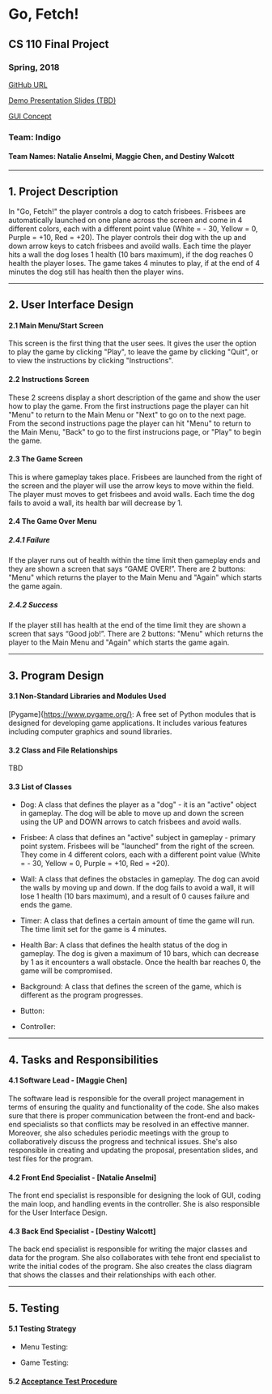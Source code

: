 # Go, Fetch!
## CS 110 Final Project
### Spring, 2018

[GitHub URL](https://github.com/binghamtonuniversity-cs110/final-project-spr18-indigo.git)

[Demo Presentation Slides (TBD)](#)

[GUI Concept](https://docs.google.com/presentation/d/1G4KUCHR8m9GNecY2GC9WtDUEP6b0_4xmQeJQMB2PxTA/edit?usp=sharing)

### Team: Indigo
#### Team Names: Natalie Anselmi, Maggie Chen, and Destiny Walcott

***

## 1. Project Description
In "Go, Fetch!" the player controls a dog to catch frisbees. Frisbees are automatically launched on one plane across the screen and come in 4 different colors, each with a different point value (White = - 30, Yellow = 0, Purple = +10, Red = +20). The player controls their dog with the up and down arrow keys to catch frisbees and avoild walls. Each time the player hits a wall the dog loses 1 health (10 bars maximum), if the dog reaches 0 health the player loses. The game takes 4 minutes to play, if at the end of 4 minutes the dog still has health then the player wins.

***    

## 2. User Interface Design  
#### 2.1 Main Menu/Start Screen
This screen is the first thing that the user sees. It gives the user the option to play the game by clicking "Play", to leave the game by clicking "Quit", or to view the instructions by clicking "Instructions".


#### 2.2 Instructions Screen
These 2 screens display a short description of the game and show the user how to play the game. From the first instructions page the player can hit "Menu" to return to the Main Menu or "Next" to go on to the next page. From the second instructions page the player can hit "Menu" to return to the Main Menu, "Back" to go to the first instrucions page, or "Play" to begin the game.


#### 2.3 The Game Screen
This is where gameplay takes place. Frisbees are launched from the right of the screen and the player will use the arrow keys to move within the field. The player must moves to get frisbees and avoid walls. Each time the dog fails to avoid a wall, its health bar will decrease by 1. 


#### 2.4 The Game Over Menu
##### 2.4.1 Failure
If the player runs out of health within the time limit then gameplay ends and they are shown a screen that says “GAME OVER!”. There are 2 buttons: "Menu" which returns the player to the Main Menu and "Again" which starts the game again.

##### 2.4.2 Success
If the player still has health at the end of the time limit they are shown a screen that says “Good job!”. There are 2 buttons: "Menu" which returns the player to the Main Menu and "Again" which starts the game again.


***
## 3. Program Design
#### 3.1 Non-Standard Libraries and Modules Used
[Pygame]{https://www.pygame.org/}: A free set of Python modules that is designed for developing game applications. It includes various features including computer graphics and sound libraries. 

#### 3.2 Class and File Relationships
TBD

#### 3.3 List of Classes
- Dog: A class that defines the player as a "dog" - it is an "active" object in gameplay. The dog will be able to move up and down the screen using the UP and DOWN arrows to catch frisbees and avoid walls. 

- Frisbee: A class that defines an "active" subject in gameplay - primary point system. Frisbees will be "launched" from the right of the screen. They come in 4 different colors, each with a different point value (White = - 30, Yellow = 0, Purple = +10, Red = +20).

- Wall: A class that defines the obstacles in gameplay. The dog can avoid the walls by moving up and down. If the dog fails to avoid a wall, it will lose 1 health (10 bars maximum), and a result of 0 causes failure and ends the game. 

- Timer: A class that defines a certain amount of time the game will run. The time limit set for the game is 4 minutes.

- Health Bar: A class that defines the health status of the dog in gameplay. The dog is given a maximum of 10 bars, which can decrease by 1 as it encounters a wall obstacle. Once the health bar reaches 0, the game will be compromised. 

- Background: A class that defines the screen of the game, which is different as the program progresses. 

- Button: 

- Controller: 

***
## 4. Tasks and Responsibilities
#### 4.1 Software Lead - [Maggie Chen]
The software lead is responsible for the overall project management in terms of ensuring the quality and functionality of the code. She also makes sure that there is proper communication between the front-end and back-end specialists so that conflicts may be resolved in an effective manner. Moreover, she also schedules periodic meetings with the group to collaboratively discuss the progress and technical issues. She's also responsible in creating and updating the proposal, presentation slides, and test files for the program.

#### 4.2 Front End Specialist - [Natalie Anselmi]
The front end specialist is responsible for designing the look of GUI, coding the main loop, and handling events in the controller. She is also responsible for the User Interface Design.

#### 4.3 Back End Specialist - [Destiny Walcott]
The back end specialist is responsible for writing the major classes and data for the program. She also collaborates with tehe front end specialist to write the initial codes of the program. She also creates the class diagram that shows the classes and their relationships with each other. 

***
## 5. Testing
#### 5.1 Testing Strategy
- Menu Testing:

- Game Testing:

#### 5.2 [Acceptance Test Procedure](https://docs.google.com/document/d/1mRwjm5VlQiFG5ITpi4t685rkpe00hen6QSnsbdL7kWU/edit?usp=sharing)
